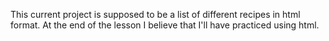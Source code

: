 This current project is supposed to be a list of different recipes in html format. At the end of the lesson
I believe that I'll have practiced using html. 
